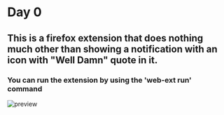 # Day 0
## This is a firefox extension that does nothing much other than showing a notification with an icon with "Well Damn" quote in it.
### You can run the extension by using the 'web-ext run' command
![preview](.images/Day-00.jpg)
